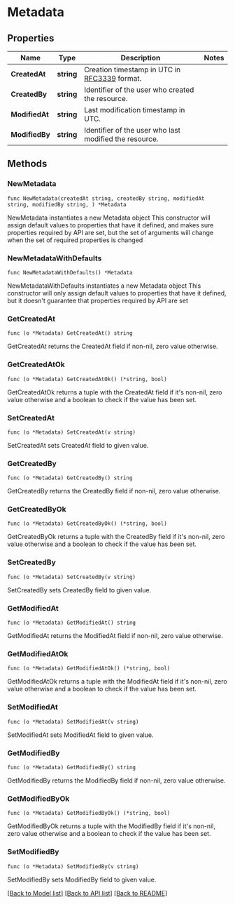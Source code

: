 # Metadata

## Properties

Name | Type | Description | Notes
------------ | ------------- | ------------- | -------------
**CreatedAt** | **string** | Creation timestamp in UTC in [RFC3339](https://tools.ietf.org/html/rfc3339) format. | 
**CreatedBy** | **string** | Identifier of the user who created the resource. | 
**ModifiedAt** | **string** | Last modification timestamp in UTC. | 
**ModifiedBy** | **string** | Identifier of the user who last modified the resource. | 

## Methods

### NewMetadata

`func NewMetadata(createdAt string, createdBy string, modifiedAt string, modifiedBy string, ) *Metadata`

NewMetadata instantiates a new Metadata object
This constructor will assign default values to properties that have it defined,
and makes sure properties required by API are set, but the set of arguments
will change when the set of required properties is changed

### NewMetadataWithDefaults

`func NewMetadataWithDefaults() *Metadata`

NewMetadataWithDefaults instantiates a new Metadata object
This constructor will only assign default values to properties that have it defined,
but it doesn't guarantee that properties required by API are set

### GetCreatedAt

`func (o *Metadata) GetCreatedAt() string`

GetCreatedAt returns the CreatedAt field if non-nil, zero value otherwise.

### GetCreatedAtOk

`func (o *Metadata) GetCreatedAtOk() (*string, bool)`

GetCreatedAtOk returns a tuple with the CreatedAt field if it's non-nil, zero value otherwise
and a boolean to check if the value has been set.

### SetCreatedAt

`func (o *Metadata) SetCreatedAt(v string)`

SetCreatedAt sets CreatedAt field to given value.


### GetCreatedBy

`func (o *Metadata) GetCreatedBy() string`

GetCreatedBy returns the CreatedBy field if non-nil, zero value otherwise.

### GetCreatedByOk

`func (o *Metadata) GetCreatedByOk() (*string, bool)`

GetCreatedByOk returns a tuple with the CreatedBy field if it's non-nil, zero value otherwise
and a boolean to check if the value has been set.

### SetCreatedBy

`func (o *Metadata) SetCreatedBy(v string)`

SetCreatedBy sets CreatedBy field to given value.


### GetModifiedAt

`func (o *Metadata) GetModifiedAt() string`

GetModifiedAt returns the ModifiedAt field if non-nil, zero value otherwise.

### GetModifiedAtOk

`func (o *Metadata) GetModifiedAtOk() (*string, bool)`

GetModifiedAtOk returns a tuple with the ModifiedAt field if it's non-nil, zero value otherwise
and a boolean to check if the value has been set.

### SetModifiedAt

`func (o *Metadata) SetModifiedAt(v string)`

SetModifiedAt sets ModifiedAt field to given value.


### GetModifiedBy

`func (o *Metadata) GetModifiedBy() string`

GetModifiedBy returns the ModifiedBy field if non-nil, zero value otherwise.

### GetModifiedByOk

`func (o *Metadata) GetModifiedByOk() (*string, bool)`

GetModifiedByOk returns a tuple with the ModifiedBy field if it's non-nil, zero value otherwise
and a boolean to check if the value has been set.

### SetModifiedBy

`func (o *Metadata) SetModifiedBy(v string)`

SetModifiedBy sets ModifiedBy field to given value.



[[Back to Model list]](../README.md#documentation-for-models) [[Back to API list]](../README.md#documentation-for-api-endpoints) [[Back to README]](../README.md)


